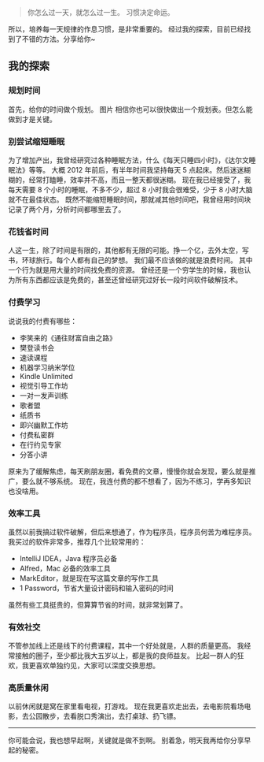 >你怎么过一天，就怎么过一生。
习惯决定命运。

所以，培养每一天规律的作息习惯，是非常重要的。
经过我的探索，目前已经找到了不错的方法。分享给你~

## 我的探索
### 规划时间
首先，给你的时间做个规划。
图片
相信你也可以很快做出一个规划表。但怎么能做到才是关键。

### 别尝试缩短睡眠
为了增加产出，我曾经研究过各种睡眠方法，什么《每天只睡四小时》，《达尔文睡眠法》等等。
大概 2012 年前后，有半年时间我坚持每天 5 点起床。然后迷迷糊糊的，经常打瞌睡，效率并不高，而且一整天都很迷糊。
现在我已经接受了，我每天需要 8 个小时的睡眠，不多不少，超过 8 小时我会很难受，少于 8 小时大脑就不在最佳状态。
既然不能缩短睡眠时间，那就减其他时间吧，我曾经用时间块记录了两个月，分析时间都哪里去了。

### 花钱省时间
人这一生，除了时间是有限的，其他都有无限的可能。挣一个亿，去外太空，写书，环球旅行。每个人都有自己的梦想。
我们最不应该做的就是浪费时间。
其中一个行为就是用大量的时间找免费的资源。
曾经还是一个穷学生的时候，我也认为所有东西都应该是免费的，甚至还曾经研究过好长一段时间软件破解技术。

### 付费学习
说说我的付费有哪些：
* 李笑来的《通往财富自由之路》
* 樊登读书会
* 速读课程
* 机器学习纳米学位
* Kindle Unlimited
* 视觉引导工作坊
* 一对一发声训练
* 歌者盟
* 纸质书
* 即兴幽默工作坊
* 付费私密群
* 在行约见专家
* 分答小讲

原来为了缓解焦虑，每天刷朋友圈，看免费的文章，慢慢你就会发现，要么就是推广，要么就不够系统。
现在，我连付费的都不想看了，因为不练习，学再多知识也没啥用。

### 效率工具
虽然以前我搞过软件破解，但后来想通了，作为程序员，程序员何苦为难程序员。
我买过的软件非常多，推荐几个比较常用的：
* IntelliJ IDEA，Java 程序员必备
* Alfred，Mac 必备的效率工具
* MarkEditor，就是现在写这篇文章的写作工具
* 1 Password，节省大量设计密码和输入密码的时间

虽然有些工具挺贵的，但算算节省的时间，就非常划算了。

### 有效社交
不管参加线上还是线下的付费课程，其中一个好处就是，人群的质量更高。
我经常接触的圈子，至少都比我大五岁以上，都是我的良师益友。
比起一群人的狂欢，我更喜欢单独约见，大家可以深度交换思想。 

### 高质量休闲
以前休闲就是窝在家里看电视，打游戏。
现在我更喜欢走出去，去电影院看场电影，去公园散步，去看脱口秀演出，去打桌球、扔飞镖。

---
你可能会说，我也想早起啊，关键就是做不到啊。
别着急，明天我再给你分享早起的秘密。
